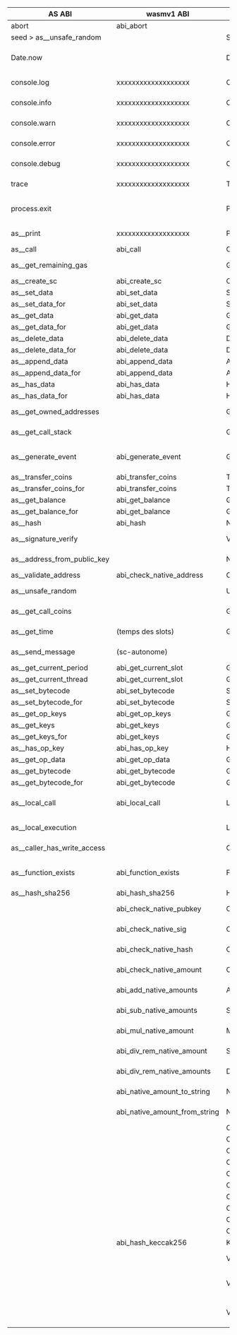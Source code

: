 | AS ABI                      | wasmv1 ABI                     | proto                               | comment             | Status                   |
| --------------------------- | ------------------------------ | ----------------------------------- | ------------------- | ------------------------ |
| abort                       | abi_abort                      |                                     |                     | Done                     |
| seed   > as__unsafe_random  |                                | SeedResult                          |                     | TODO                     |
| Date.now                    |                                | DateNowResult                       |                     | TODO (Testnet 25)        |
| console.log                 | xxxxxxxxxxxxxxxxxxx            | ConsolePutResult                    |                     | Don't implement          |
| console.info                | xxxxxxxxxxxxxxxxxxx            | ConsolePutResult                    |                     | Don't implement          |
| console.warn                | xxxxxxxxxxxxxxxxxxx            | ConsolePutResult                    |                     | Don't implement          |
| console.error               | xxxxxxxxxxxxxxxxxxx            | ConsolePutResult                    |                     | Don't implement          |
| console.debug               | xxxxxxxxxxxxxxxxxxx            | ConsolePutResult                    |                     | Don't implement          |
| trace                       | xxxxxxxxxxxxxxxxxxx            | TraceResult                         |                     | Don't implement          |
| process.exit                |                                | ProcessExitResult                   |                     | TODO MAYBE (Test25)      |
| as__print                   | xxxxxxxxxxxxxxxxxxx            | PrintResult                         |                     | Don't implement          |
| as__call                    | abi_call                       | CallResponse                        |                     | Done                     |
| as__get_remaining_gas       |                                | GetRemainingGasResult               |                     | TODO (Thomas)            |
| as__create_sc               | abi_create_sc                  | CreateSCResult                      |                     | Done                     |
| as__set_data                | abi_set_data                   | SetDataResult                       |                     | Done                     |
| as__set_data_for            | abi_set_data                   | SetDataResult                       |                     | Done                     |
| as__get_data                | abi_get_data                   | GetDataResult                       |                     | Done                     |
| as__get_data_for            | abi_get_data                   | GetDataResult                       |                     | Done                     |
| as__delete_data             | abi_delete_data                | DeleteDataResult                    |                     | Done                     |
| as__delete_data_for         | abi_delete_data                | DeleteDataResult                    |                     | Done                     |
| as__append_data             | abi_append_data                | AppendDataResult                    |                     | Done                     |
| as__append_data_for         | abi_append_data                | AppendDataResult                    |                     | Done                     |
| as__has_data                | abi_has_data                   | HasDataResult                       |                     | Done                     |
| as__has_data_for            | abi_has_data                   | HasDataResult                       |                     | Done                     |
| as__get_owned_addresses     |                                | GetOwnedAddressesResult             |                     | TODO (Thomas)            |
| as__get_call_stack          |                                | GetCallStackResult                  |                     | TODO (Thomas)            |
| as__generate_event          | abi_generate_event             | GenerateEventResult                 |                     | impl interface for bytes |
| as__transfer_coins          | abi_transfer_coins             | TransferCoinsResult                 |                     | Done                     |
| as__transfer_coins_for      | abi_transfer_coins             | TransferCoinsResult                 |                     | Done                     |
| as__get_balance             | abi_get_balance                | GetBalanceResult                    |                     | Done                     |
| as__get_balance_for         | abi_get_balance                | GetBalanceResult                    |                     | Done                     |
| as__hash                    | abi_hash                       | NativeHashResult                    |                     | Done                     |
| as__signature_verify        |                                | VerifyNativeSigResult               |                     | TODO (Thomas)            |
| as__address_from_public_key |                                | NativeAddressFromNativePubKeyResult |                     | TODO (Thomas)            |
| as__validate_address        | abi_check_native_address       | CheckNativeAddressResult            |                     | Done                     |
| as__unsafe_random           |                                | UnsafeRandomResult                  |                     | TODO (Thomas)            |
| as__get_call_coins          |                                | GetCallCoinsResult                  |                     | TODO (Thomas)            |
| as__get_time                | (temps des slots)              | GetNativeTimeResult                 |                     | TODO (Thomas)            |
| as__send_message            | (sc-autonome)                  |                                     |                     | TODO (Thomas)            |
| as__get_current_period      | abi_get_current_slot           | GetCurrentSlotResult                |                     | Done                     |
| as__get_current_thread      | abi_get_current_slot           | GetCurrentSlotResult                |                     | Done                     |
| as__set_bytecode            | abi_set_bytecode               | SetBytecodeResult                   |                     | Done                     |
| as__set_bytecode_for        | abi_set_bytecode               | SetBytecodeForResult                |                     | Done                     |
| as__get_op_keys             | abi_get_op_keys                | GetOpKeysResult                     |                     | Done                     |
| as__get_keys                | abi_get_keys                   | GetKeysResult                       |                     | Done                     |
| as__get_keys_for            | abi_get_keys                   | GetKeysForResult                    |                     | Done                     |
| as__has_op_key              | abi_has_op_key                 | HasOpKeyResult                      |                     | Done                     |
| as__get_op_data             | abi_get_op_data                | GetOpDataResult                     |                     | Done                     |
| as__get_bytecode            | abi_get_bytecode               | GetBytecodeResult                   |                     | Done                     |
| as__get_bytecode_for        | abi_get_bytecode               | GetBytecodeForResult                |                     | Done                     |
| as__local_call              | abi_local_call                 | LocalCallResponse                   | working need update | Done                     |
| as__local_execution         |                                | LocalExecutionResponse              |                     | TODO (Thomas)            |
| as__caller_has_write_access |                                | CallerHasWriteAccessResult          |                     | TODO (Thomas)            |
| as__function_exists         | abi_function_exists            | FunctionExistsResult                | working need update | Done                     |
| as__hash_sha256             | abi_hash_sha256                | HashSha256Result                    |                     | Done                     |
|                             | abi_check_native_pubkey        | CheckNativePubKeyResult             |                     | Done (JF todo Test)      |
|                             | abi_check_native_sig           | CheckNativeSigResult                |                     | Done (JF todo Test)      |
|                             | abi_check_native_hash          | CheckNativeHashResult               |                     | Done (JF todo Test)      |
|                             | abi_check_native_amount        | CheckNativeAmountResult             |                     | Done (JF todo Test)      |
|                             | abi_add_native_amounts         | AddNativeAmountsResult              |                     | Done (JF todo Test)      |
|                             | abi_sub_native_amounts         | SubNativeAmountsResult              |                     | Done (JF todo Test)      |
|                             | abi_mul_native_amount          | MulNativeAmountResult               |                     | Done (JF todo Test)      |
|                             | abi_div_rem_native_amount      | ScalarDivRemNativeAmountResult      |                     | Done (JF todo Test)      |
|                             | abi_div_rem_native_amounts     | DivRemNativeAmountResult            |                     | Done (JF todo Test)      |
|                             | abi_native_amount_to_string    | NativeAmountToStringResult          |                     | Done (JF todo Test)      |
|                             | abi_native_amount_from_string  | NativeAmountFromStringResult        |                     | Done (JF todo Test)      |
|                             |                                | CheckedAddNativeTimeResult          |                     |                          |
|                             |                                | CheckedSubNativeTimeResult          |                     |                          |
|                             |                                | CheckedMulNativeTimeResult          |                     |                          |
|                             |                                | CheckedScalarDivRemNativeTimeResult |                     |                          |
|                             |                                | CheckedDivRemNativeTimeResult       |                     |                          |
|                             |                                | CompareNativeTimeResult             |                     |                          |
|                             |                                | CompareNativeAddressResult          |                     |                          |
|                             |                                | CompareNativePubKeyResult           |                     |                          |
|                             |                                | CompareNativeSigResult              |                     |                          |
|                             |                                | CompareNativeAmountResult           |                     |                          |
|                             | abi_hash_keccak256             | Keccak256Result                     |                     | Done                     |
|                             |                                | VerifyEvmSigResult                  |                     | TODO (Thomas)            |
|                             |                                | VerifyBlsSingleSigResult            |                     | TODO (Testnet 25)        |
|                             |                                | VerifyBlsMultiSigResult             |                     | TODO (Testnet 25)        |

